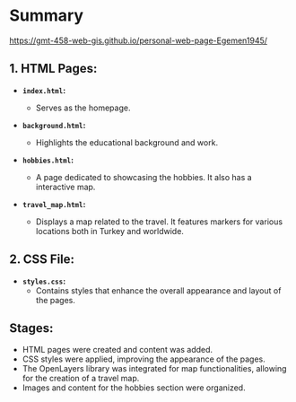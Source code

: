 # Summary

https://gmt-458-web-gis.github.io/personal-web-page-Egemen1945/

## 1. HTML Pages:

- **`index.html`:** 
  - Serves as the homepage.

- **`background.html`:** 
  - Highlights the educational background and work. 

- **`hobbies.html`:** 
  - A page dedicated to showcasing the hobbies. It also has a interactive map.

- **`travel_map.html`:** 
  - Displays a map related to the travel. It features markers for various locations both in Turkey and worldwide.

## 2. CSS File:

- **`styles.css`:** 
  - Contains styles that enhance the overall appearance and layout of the pages. 
## Stages:

- HTML pages were created and content was added.
- CSS styles were applied, improving the appearance of the pages.
- The OpenLayers library was integrated for map functionalities, allowing for the creation of a travel map.
- Images and content for the hobbies section were organized.
